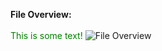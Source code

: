 <b>File Overview:</b><br><br>
 <font color="green">This is some text!</font> 
<img src="http://i67.tinypic.com/21d3pdv.jpg" border="0" alt="File Overview"></a>
